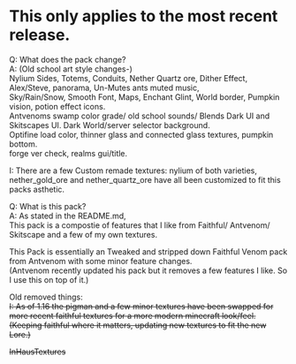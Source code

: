 # This only applies to the most recent release.  

Q: What does the pack change?  
A: (Old school art style changes-)   
Nylium Sides, Totems, Conduits, Nether Quartz ore, Dither Effect, Alex/Steve, panorama, Un-Mutes ants muted music,      
Sky/Rain/Snow, Smooth Font, Maps, Enchant Glint, World border, Pumpkin vision, potion effect icons.    
Antvenoms swamp color grade/ old school sounds/ Blends Dark UI and Skitscapes UI. Dark World/server selector background.       
Optifine load color, thinner glass and connected glass textures, pumpkin bottom.   
forge ver check, realms gui/title.  

I: There are a few Custom remade textures: nylium of both varieties,   
nether_gold_ore and nether_quartz_ore have all been customized to fit this packs asthetic.  

Q: What is this pack?  
A: As stated in the README.md,   
This pack is a compostie of features that I like from Faithful/ Antvenom/ Skitscape and a few of my own textures.  

This Pack is essentially an Tweaked and stripped down Faithful Venom pack from Antvenom with some minor feature changes.   
(Antvenom recently updated his pack but it removes a few features I like.  So I use this on top of it.)   


Old removed things:   
<s>
  I: As of 1.16 the pigman and a few minor textures have been swapped for   
more recent faithful textures for a more modern minecraft look/feel.  
(Keeping faithful where it matters, updating new textures to fit the new Lore.) 
 
 InHausTextures
 
  </s>  
